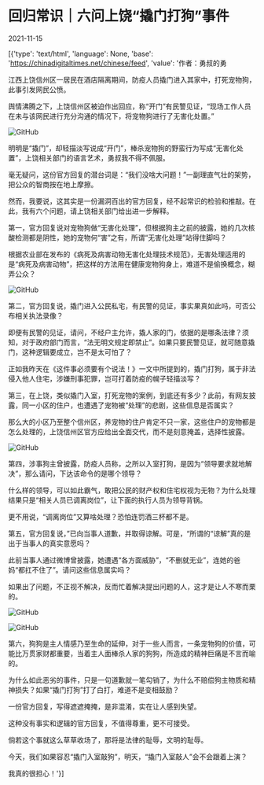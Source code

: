 # 回归常识｜六问上饶“撬门打狗”事件

2021-11-15

[{'type': 'text/html', 'language': None, 'base': 'https://chinadigitaltimes.net/chinese/feed', 'value': '作者：勇叔的勇

江西上饶信州区一居民在酒店隔离期间，防疫人员撬门进入其家中，打死宠物狗，此事引发网民公愤。

舆情沸腾之下，上饶信州区被迫作出回应，称“开门”有民警见证，“现场工作人员在未与该网民进行充分沟通的情况下，将宠物狗进行了无害化处置。”

![GitHub](https://chinadigitaltimes.net/chinese/files/2021/11/post-673239-619220bae7904.)

明明是“撬门”，却轻描淡写说成“开门”，棒杀宠物狗的野蛮行为写成“无害化处置”，上饶相关部门的语言艺术，勇叔我不得不佩服。

毫无疑问，这份官方回复的潜台词是：“我们没啥大问题！”一副理直气壮的架势，把公众的智商按在地上摩擦。

然而，我要说，这其实是一份漏洞百出的官方回复，经不起常识的检验和推敲。在此，我有六个问题，请上饶相关部门给出进一步解释。

第一，官方回复说对宠物狗做“无害化处理”，但根据狗主之前的披露，她的几次核酸检测都是阴性，她的宠物何“害”之有，所谓“无害化处理”站得住脚吗？

根据农业部在发布的《病死及病害动物无害化处理技术规范》，无害处理适用的是“病死及病害动物”，把这样的方法用在健康宠物狗身上，难道不是偷换概念，糊弄公众？

![GitHub](https://chinadigitaltimes.net/chinese/files/2021/11/post-673239-619220baf03e0.gif)

第二，官方回复说，撬门进入公民私宅，有民警的见证，事实果真如此吗，可否公布相关执法录像？

即便有民警的见证，请问，不经户主允许，撬人家的门，依据的是哪条法律？须知，对于政府部门而言，“法无明文规定即禁止”。如果只要民警见证，就可随意撬门，这种逻辑要成立，岂不是太可怕了？

正如我昨天在《这件事必须要有个说法！》一文中所提到的，撬门打狗，属于非法侵入他人住宅，涉嫌刑事犯罪，岂可打着防疫的幌子轻描淡写？

第三，在上饶，类似撬门入室，打死宠物的案例，到底还有多少？此前，有网友披露，同一小区的住户，也遭遇了宠物被“处理”的悲剧，这些信息是否属实？

那么大的小区乃至整个信州区，养宠物的住户肯定不只一家，这些住户的宠物都是怎么处理的，上饶信州区官方应给出全面交代，而不是刻意掩盖，选择性披露。

![GitHub](https://chinadigitaltimes.net/chinese/files/2021/11/post-673239-619220bb03064.)

第四，涉事狗主曾披露，防疫人员称，之所以入室打狗，是因为“领导要求就地解决”，那么请问，下达该命令的是哪个领导？

什么样的领导，可以如此霸气，敢把公民的财产权和住宅权视为无物？为什么处理结果只是“相关人员已调离岗位”，让下面的执行人员为领导背锅。

更不用说，“调离岗位”又算啥处理？恐怕连罚酒三杯都不是。

第五，官方回复说，”已向当事人道歉，并取得谅解。可是，“所谓的“谅解”真的是出于当事人的真实意愿吗？

此前当事人通过微博曾披露，她遭遇“各方面威胁”，“不删就无业”，连她的爸妈“都扛不住了”。请问这些信息属实吗？

如果出了问题，不正视不解决，反而忙着解决提出问题的人，这才是让人不寒而栗的。

![GitHub](https://chinadigitaltimes.net/chinese/files/2021/11/post-673239-619220bb0cbf8.)

![GitHub](https://chinadigitaltimes.net/chinese/files/2021/11/post-673239-619220bb16331.)

第六，狗狗是主人情感乃至生命的延伸，对于一些人而言，一条宠物狗的价值，可能比万贯家财都重要，当着主人面棒杀人家的狗狗，所造成的精神巨痛是不言而喻的。

为什么如此恶劣的事件，只是一句道歉就一笔勾销了，为什么不赔偿狗主物质和精神损失？如果“撬门打狗”打了白打，难道不是变相鼓励？

一份官方回复，写得遮遮掩掩，是非混淆，实在让人感到失望。

这种没有事实和逻辑的官方回复，不值得尊重，更不可接受。

倘若这个事就这么草草收场了，那将是法律的耻辱，文明的耻辱。

今天，我们如果容忍“撬门入室敲狗”，明天，“撬门入室敲人”会不会跟着上演？

我真的很担心！'}]